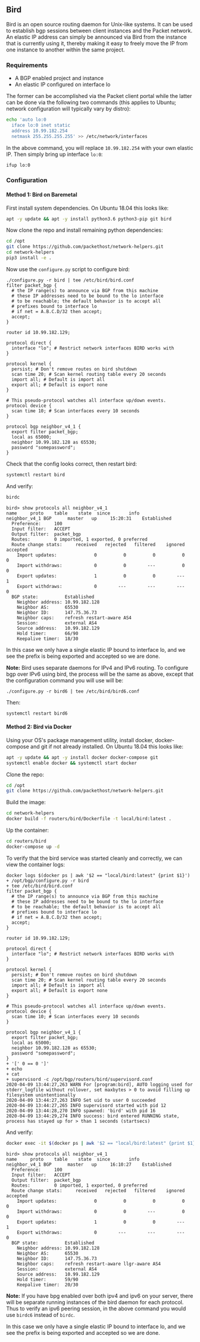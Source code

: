 ## Bird

Bird is an open source routing daemon for Unix-like systems. It can be used to establish bgp sessions between client instances and the Packet network. An elastic IP address can simply be announced via Bird from the instance that is currently using it, thereby making it easy to freely move the IP from one instance to another within the same project.

### Requirements

* A BGP enabled project and instance
* An elastic IP configured on interface lo

The former can be accomplished via the Packet client portal while the latter can be done via the following two commands (this applies to Ubuntu; network configuration will typically vary by distro):

```bash
echo 'auto lo:0
  iface lo:0 inet static
  address 10.99.182.254
  netmask 255.255.255.255' >> /etc/network/interfaces
```

In the above command, you will replace `10.99.182.254` with your own elastic IP. Then simply bring up interface `lo:0`:

```bash
ifup lo:0
```

### Configuration

#### Method 1: Bird on Baremetal

First install system dependencies. On Ubuntu 18.04 this looks like:

```bash
apt -y update && apt -y install python3.6 python3-pip git bird
```

Now clone the repo and install remaining python dependencies:

```bash
cd /opt
git clone https://github.com/packethost/network-helpers.git
cd network-helpers
pip3 install -e .
```

Now use the `configure.py` script to configure bird:

```
./configure.py -r bird | tee /etc/bird/bird.conf
filter packet_bgp {
  # the IP range(s) to announce via BGP from this machine
  # these IP addresses need to be bound to the lo interface
  # to be reachable; the default behavior is to accept all
  # prefixes bound to interface lo
  # if net = A.B.C.D/32 then accept;
  accept;
}

router id 10.99.182.129;

protocol direct {
  interface "lo"; # Restrict network interfaces BIRD works with
}

protocol kernel {
  persist; # Don't remove routes on bird shutdown
  scan time 20; # Scan kernel routing table every 20 seconds
  import all; # Default is import all
  export all; # Default is export none
}

# This pseudo-protocol watches all interface up/down events.
protocol device {
  scan time 10; # Scan interfaces every 10 seconds
}

protocol bgp neighbor_v4_1 {
  export filter packet_bgp;
  local as 65000;
  neighbor 10.99.182.128 as 65530;
  password "somepassword";
}
```

Check that the config looks correct, then restart bird:

```bash
systemctl restart bird
```

And verify:

```bash
birdc
```
```
bird> show protocols all neighbor_v4_1
name     proto    table    state  since       info
neighbor_v4_1 BGP      master   up     15:20:31    Established   
  Preference:     100
  Input filter:   ACCEPT
  Output filter:  packet_bgp
  Routes:         0 imported, 1 exported, 0 preferred
  Route change stats:     received   rejected   filtered    ignored   accepted
    Import updates:              0          0          0          0          0
    Import withdraws:            0          0        ---          0          0
    Export updates:              1          0          0        ---          1
    Export withdraws:            0        ---        ---        ---          0
  BGP state:          Established
    Neighbor address: 10.99.182.128
    Neighbor AS:      65530
    Neighbor ID:      147.75.36.73
    Neighbor caps:    refresh restart-aware AS4
    Session:          external AS4
    Source address:   10.99.182.129
    Hold timer:       66/90
    Keepalive timer:  18/30
```

In this case we only have a single elastic IP bound to interface lo, and we see the prefix is being exported and accepted so we are done.

**Note:** Bird uses separate daemons for IPv4 and IPv6 routing. To configure bgp over IPv6 using bird, the process will be the same as  above, except that the configuration command you will use will be:

```
./configure.py -r bird6 | tee /etc/bird/bird6.conf
```

Then:

```bash
systemctl restart bird6
```

#### Method 2: Bird via Docker

Using your OS's package management utility, install docker, docker-compose and git if not already installed. On Ubuntu 18.04 this looks like:

```bash
apt -y update && apt -y install docker docker-compose git
systemctl enable docker && systemctl start docker
```

Clone the repo:

```bash
cd /opt
git clone https://github.com/packethost/network-helpers.git
```

Build the image:

```bash
cd network-helpers
docker build -f routers/bird/Dockerfile -t local/bird:latest .
```

Up the container:

```bash
cd routers/bird
docker-compose up -d
```

To verify that the bird service was started cleanly and correctly, we can view the container logs:

```
docker logs $(docker ps | awk '$2 == "local/bird:latest" {print $1}')
+ /opt/bgp/configure.py -r bird
+ tee /etc/bird/bird.conf
filter packet_bgp {
  # the IP range(s) to announce via BGP from this machine
  # these IP addresses need to be bound to the lo interface
  # to be reachable; the default behavior is to accept all
  # prefixes bound to interface lo
  # if net = A.B.C.D/32 then accept;
  accept;
}

router id 10.99.182.129;

protocol direct {
  interface "lo"; # Restrict network interfaces BIRD works with
}

protocol kernel {
  persist; # Don't remove routes on bird shutdown
  scan time 20; # Scan kernel routing table every 20 seconds
  import all; # Default is import all
  export all; # Default is export none
}

# This pseudo-protocol watches all interface up/down events.
protocol device {
  scan time 10; # Scan interfaces every 10 seconds
}

protocol bgp neighbor_v4_1 {
  export filter packet_bgp;
  local as 65000;
  neighbor 10.99.182.128 as 65530;
  password "somepassword";
}
+ '[' 0 == 0 ']'
+ echo
+ cat
+ supervisord -c /opt/bgp/routers/bird/supervisord.conf
2020-04-09 13:44:27,263 WARN For [program:bird], AUTO logging used for stderr_logfile without rollover, set maxbytes > 0 to avoid filling up filesystem unintentionally
2020-04-09 13:44:27,263 INFO Set uid to user 0 succeeded
2020-04-09 13:44:27,265 INFO supervisord started with pid 12
2020-04-09 13:44:28,270 INFO spawned: 'bird' with pid 16
2020-04-09 13:44:29,274 INFO success: bird entered RUNNING state, process has stayed up for > than 1 seconds (startsecs)
```

And verify:

```bash
docker exec -it $(docker ps | awk '$2 == "local/bird:latest" {print $1}') birdc
```
```
bird> show protocols all neighbor_v4_1
name     proto    table    state  since       info
neighbor_v4_1 BGP      master   up     16:10:27    Established   
  Preference:     100
  Input filter:   ACCEPT
  Output filter:  packet_bgp
  Routes:         0 imported, 1 exported, 0 preferred
  Route change stats:     received   rejected   filtered    ignored   accepted
    Import updates:              0          0          0          0          0
    Import withdraws:            0          0        ---          0          0
    Export updates:              1          0          0        ---          1
    Export withdraws:            0        ---        ---        ---          0
  BGP state:          Established
    Neighbor address: 10.99.182.128
    Neighbor AS:      65530
    Neighbor ID:      147.75.36.73
    Neighbor caps:    refresh restart-aware llgr-aware AS4
    Session:          external AS4
    Source address:   10.99.182.129
    Hold timer:       59/90
    Keepalive timer:  20/30
```

**Note:** If you have bpg enabled over both ipv4 and ipv6 on your server, there will be separate running instances of the bird daemon for each protocol. Thus to verify an ipv6 peering session, in the above command you would use `birdc6` instead of `birdc`.

In this case we only have a single elastic IP bound to interface lo, and we see the prefix is being exported and accepted so we are done.

